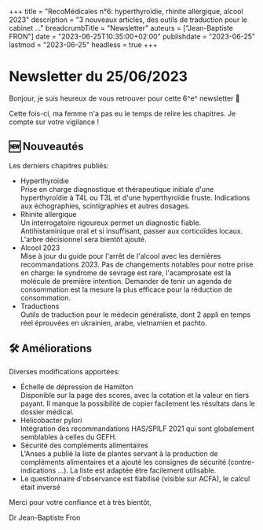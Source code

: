 +++
title = "RecoMédicales n°6: hyperthyroïdie, rhinite allergique, alcool 2023"
description = "3 nouveaux articles, des outils de traduction pour le cabinet ..."
breadcrumbTitle = "Newsletter"
auteurs = ["Jean-Baptiste FRON"]
date = "2023-06-25T10:35:00+02:00"
publishdate = "2023-06-25"
lastmod = "2023-06-25"
headless = true
+++

# Newsletter du 25/06/2023

Bonjour, je suis heureux de vous retrouver pour cette 6^e^ newsletter 📰

Cette fois-ci, ma femme n'a pas eu le temps de relire les chapitres. Je compte sur votre vigilance !

## 🆕 Nouveautés

Les derniers chapitres publiés:

- Hyperthyroïdie  
  Prise en charge diagnostique et thérapeutique initiale d'une hyperthyroïdie à T4L ou T3L et d'une hyperthyroïdie fruste. Indications aux échographies, scintigraphies et autres dosages.
- Rhinite allergique  
  Un interrogatoire rigoureux permet un diagnostic fiable. Antihistaminique oral et si insuffisant, passer aux corticoïdes locaux. L'arbre décisionnel sera bientôt ajouté.
- Alcool 2023  
  Mise à jour du guide pour l'arrêt de l'alcool avec les dernières recommandations 2023. Pas de changements notables pour notre prise en charge: le syndrome de sevrage est rare, l'acamprosate est la molécule de première intention. Demander de tenir un agenda de consommation est la mesure la plus efficace pour la réduction de consommation.
- Traductions  
  Outils de traduction pour le médecin généraliste, dont 2 appli en temps réel éprouvées en ukrainien, arabe, vietnamien et pachto.

## 🛠️ Améliorations

Diverses modifications apportées:

- Échelle de dépression de Hamilton  
  Disponible sur la page des scores, avec la cotation et la valeur en tiers payant. Il manque la possibilité de copier facilement les résultats dans le dossier médical.
- Helicobacter pylori  
  Intégration des recommandations HAS/SPILF 2021 qui sont globalement semblables à celles du GEFH.
- Sécurité des compléments alimentaires  
  L'Anses a publié la liste de plantes servant à la production de compléments alimentaires et a ajouté les consignes de sécurité (contre-indications ...). La liste est adaptée être facilement utilisable.
- Le questionnaire d'observance est fiabilisé (visible sur ACFA), le calcul était inversé

Merci pour votre confiance et à très bientôt,

Dr Jean-Baptiste Fron
